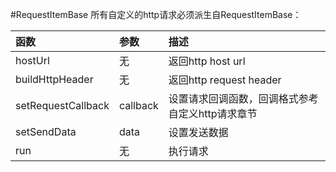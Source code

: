 #RequestItemBase
所有自定义的http请求必须派生自RequestItemBase：

函数 | 参数 | 描述
:- | :- | :-
hostUrl|无|返回http host url
buildHttpHeader|无|返回http request header
setRequestCallback|callback|设置请求回调函数，回调格式参考自定义http请求章节
setSendData|data|设置发送数据
run|无|执行请求
